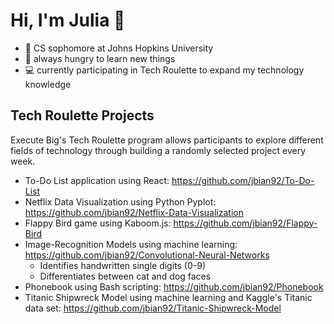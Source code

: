 # Hi, I'm Julia 👋
- 🏫 CS sophomore at Johns Hopkins University
- 📖 always hungry to learn new things
- 💻 currently participating in Tech Roulette to expand my technology knowledge

## Tech Roulette Projects
Execute Big's Tech Roulette program allows participants to explore different fields of technology through building a randomly selected project every week.
- To-Do List application using React: https://github.com/jbian92/To-Do-List 
- Netflix Data Visualization using Python Pyplot: https://github.com/jbian92/Netflix-Data-Visualization 
- Flappy Bird game using Kaboom.js: https://github.com/jbian92/Flappy-Bird
- Image-Recognition Models using machine learning: https://github.com/jbian92/Convolutional-Neural-Networks
  - Identifies handwritten single digits (0-9)
  - Differentiates between cat and dog faces
- Phonebook using Bash scripting: https://github.com/jbian92/Phonebook 
- Titanic Shipwreck Model using machine learning and Kaggle's Titanic data set: https://github.com/jbian92/Titanic-Shipwreck-Model 
